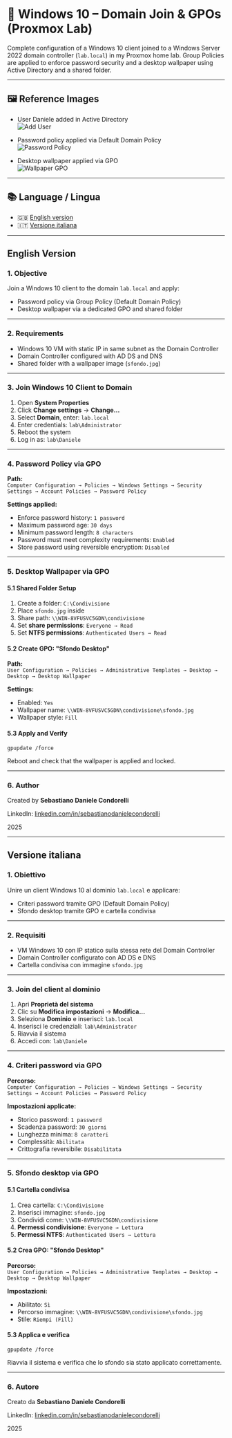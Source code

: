 # 🧱 Windows 10 – Domain Join & GPOs (Proxmox Lab)

Complete configuration of a Windows 10 client joined to a Windows Server 2022 domain controller (`lab.local`) in my Proxmox home lab. Group Policies are applied to enforce password security and a desktop wallpaper using Active Directory and a shared folder.

---

## 🖼️ Reference Images

* User Daniele added in Active Directory  
  ![Add User](img/add.users.png)

* Password policy applied via Default Domain Policy  
  ![Password Policy](img/password.png)

* Desktop wallpaper applied via GPO  
  ![Wallpaper GPO](img/wallpaper.png)

---

## 📚 Language / Lingua

* 🇬🇧 [English version](#english-version)
* 🇮🇹 [Versione italiana](#versione-italiana)

---

##  English Version

### 1. Objective

Join a Windows 10 client to the domain `lab.local` and apply:

* Password policy via Group Policy (Default Domain Policy)  
* Desktop wallpaper via a dedicated GPO and shared folder

---

### 2. Requirements

* Windows 10 VM with static IP in same subnet as the Domain Controller  
* Domain Controller configured with AD DS and DNS  
* Shared folder with a wallpaper image (`sfondo.jpg`)

---

### 3. Join Windows 10 Client to Domain

1. Open **System Properties**  
2. Click **Change settings** → **Change...**  
3. Select **Domain**, enter: `lab.local`  
4. Enter credentials: `lab\Administrator`  
5. Reboot the system  
6. Log in as: `lab\Daniele`

---

### 4. Password Policy via GPO

**Path:**  
`Computer Configuration → Policies → Windows Settings → Security Settings → Account Policies → Password Policy`

**Settings applied:**

* Enforce password history: `1 password`  
* Maximum password age: `30 days`  
* Minimum password length: `8 characters`  
* Password must meet complexity requirements: `Enabled`  
* Store password using reversible encryption: `Disabled`

---

### 5. Desktop Wallpaper via GPO

#### 5.1 Shared Folder Setup

1. Create a folder: `C:\Condivisione`  
2. Place `sfondo.jpg` inside  
3. Share path: `\\WIN-8VFUSVC5GDN\condivisione`  
4. Set **share permissions**: `Everyone → Read`  
5. Set **NTFS permissions**: `Authenticated Users → Read`

#### 5.2 Create GPO: "Sfondo Desktop"

**Path:**  
`User Configuration → Policies → Administrative Templates → Desktop → Desktop → Desktop Wallpaper`

**Settings:**

* Enabled: `Yes`  
* Wallpaper name: `\\WIN-8VFUSVC5GDN\condivisione\sfondo.jpg`  
* Wallpaper style: `Fill`

#### 5.3 Apply and Verify
 `gpupdate /force` 
 
 Reboot and check that the wallpaper is applied and locked.

---

### 6. Author

Created by **Sebastiano Daniele Condorelli**

LinkedIn: [linkedin.com/in/sebastianodanielecondorelli](https://www.linkedin.com/in/sebastianodanielecondorelli)

2025

---

## Versione italiana

### 1. Obiettivo

Unire un client Windows 10 al dominio `lab.local` e applicare:

* Criteri password tramite GPO (Default Domain Policy)  
* Sfondo desktop tramite GPO e cartella condivisa

---

### 2. Requisiti

* VM Windows 10 con IP statico sulla stessa rete del Domain Controller  
* Domain Controller configurato con AD DS e DNS  
* Cartella condivisa con immagine `sfondo.jpg`

---

### 3. Join del client al dominio

1. Apri **Proprietà del sistema**  
2. Clic su **Modifica impostazioni** → **Modifica...**  
3. Seleziona **Dominio** e inserisci: `lab.local`  
4. Inserisci le credenziali: `lab\Administrator`  
5. Riavvia il sistema  
6. Accedi con: `lab\Daniele`

---

### 4. Criteri password via GPO

**Percorso:**  
`Computer Configuration → Policies → Windows Settings → Security Settings → Account Policies → Password Policy`

**Impostazioni applicate:**

* Storico password: `1 password`  
* Scadenza password: `30 giorni`  
* Lunghezza minima: `8 caratteri`  
* Complessità: `Abilitata`  
* Crittografia reversibile: `Disabilitata`

---

### 5. Sfondo desktop via GPO

#### 5.1 Cartella condivisa

1. Crea cartella: `C:\Condivisione`  
2. Inserisci immagine: `sfondo.jpg`  
3. Condividi come: `\\WIN-8VFUSVC5GDN\condivisione`  
4. **Permessi condivisione**: `Everyone → Lettura`  
5. **Permessi NTFS**: `Authenticated Users → Lettura`

#### 5.2 Crea GPO: "Sfondo Desktop"

**Percorso:**  
`User Configuration → Policies → Administrative Templates → Desktop → Desktop → Desktop Wallpaper`

**Impostazioni:**

* Abilitato: `Sì`  
* Percorso immagine: `\\WIN-8VFUSVC5GDN\condivisione\sfondo.jpg`  
* Stile: `Riempi (Fill)`

#### 5.3 Applica e verifica
 `gpupdate /force` 

Riavvia il sistema e verifica che lo sfondo sia stato applicato correttamente.

---

### 6. Autore

Creato da **Sebastiano Daniele Condorelli**

LinkedIn: [linkedin.com/in/sebastianodanielecondorelli](https://www.linkedin.com/in/sebastianodanielecondorelli)

2025
